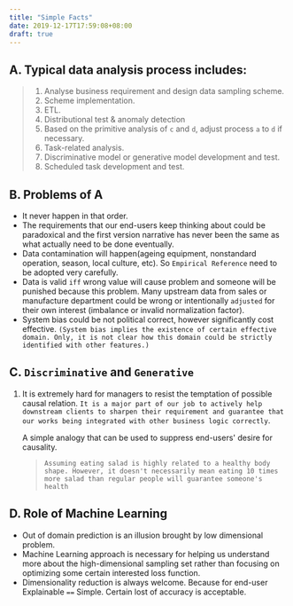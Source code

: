 ```yaml
---
title: "Simple Facts"
date: 2019-12-17T17:59:08+08:00
draft: true
---
```

## A. Typical data analysis process includes:  
> 1. Analyse business requirement and design data sampling scheme.   
> 2. Scheme implementation.    
> 3. ETL.   
> 4. Distributional test & anomaly detection  
> 5. Based on the primitive analysis of `c` and `d`, adjust process `a` to `d` if necessary.    
> 6. Task-related analysis.   
> 7. Discriminative model or generative model development and test.     
> 8. Scheduled task development and test.

## B. Problems of **A**

- It never happen in that order.
- The requirements that our end-users keep thinking about could be paradoxical and the first version narrative has never been the same as what actually need to be done eventually. 
- Data contamination will happen(ageing equipment, nonstandard operation, season, local culture, etc). So `Empirical Reference` need to be adopted very carefully. 
- Data is valid `iff` wrong value will cause problem and someone will be punished because this problem. Many upstream data from sales or manufacture department could be wrong or intentionally `adjusted` for their own interest (imbalance or invalid normalization factor).
- System bias could be not political correct, however significantly cost effective. `(System bias implies the existence of certain effective domain. Only, it is not clear how this domain could be strictly identified with other features.)`

## C. `Discriminative` and `Generative`
1. It is extremely hard for managers to resist the temptation of possible causal relation. `It is a major part of our job to actively help downstream clients to sharpen their requirement and guarantee that our works being integrated with other business logic correctly`.

    A simple analogy that can be used to suppress end-users' desire for causality.
    > `Assuming eating salad is highly related to a healthy body shape. However, it doesn't necessarily mean eating 10 times more salad than regular people will guarantee someone's health`
    
## D. Role of Machine Learning 
- Out of domain prediction is an illusion brought by low dimensional problem. 
- Machine Learning approach is necessary for helping us understand more about the high-dimensional sampling set rather than focusing on optimizing some certain interested loss function. 
- Dimensionality reduction is always welcome. Because for end-user Explainable `==` Simple. Certain lost of accuracy is acceptable.